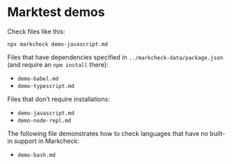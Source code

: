 # Marktest demos

Check files like this:

```
npx markcheck demo-javascript.md
```

Files that have dependencies specified in `../markcheck-data/package.json` (and require an `npm install` there):

* `demo-babel.md`
* `demo-typescript.md`

Files that don’t require installations:

* `demo-javascript.md`
* `demo-node-repl.md`

The following file demonstrates how to check languages that have no built-in support in Markcheck:

* `demo-bash.md`
